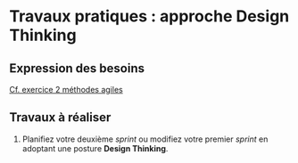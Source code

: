 # Travaux pratiques : approche Design Thinking

## Expression des besoins 

[Cf. exercice 2 méthodes agiles](https://github.com/2022-11-28-POE-FRONTEND-M2I/AGILE/blob/main/1-exercices/ex2-backlog.md)

## Travaux à réaliser

1. Planifiez votre deuxième *sprint*  ou modifiez votre premier *sprint* en adoptant une posture **Design Thinking**.

